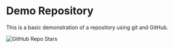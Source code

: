 # Demo Repository

This is a basic demonstration of a repository using git and GitHub.

![GitHub Repo Stars](https://img.shields.io/github/stars/BernardTafe/demo-repo?style=for-the-badge)

